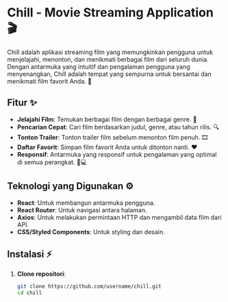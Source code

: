 # Chill - Movie Streaming Application 🎬

Chill adalah aplikasi streaming film yang memungkinkan pengguna untuk menjelajahi, menonton, dan menikmati berbagai film dari seluruh dunia. Dengan antarmuka yang intuitif dan pengalaman pengguna yang menyenangkan, Chill adalah tempat yang sempurna untuk bersantai dan menikmati film favorit Anda. 🍿

## Fitur ✨

- **Jelajahi Film**: Temukan berbagai film dengan berbagai genre. 🎥
- **Pencarian Cepat**: Cari film berdasarkan judul, genre, atau tahun rilis. 🔍
- **Tonton Trailer**: Tonton trailer film sebelum menonton film penuh. 🎞️
- **Daftar Favorit**: Simpan film favorit Anda untuk ditonton nanti. ❤️
- **Responsif**: Antarmuka yang responsif untuk pengalaman yang optimal di semua perangkat. 📱💻

## Teknologi yang Digunakan ⚙️

- **React**: Untuk membangun antarmuka pengguna.
- **React Router**: Untuk navigasi antara halaman.
- **Axios**: Untuk melakukan permintaan HTTP dan mengambil data film dari API.
- **CSS/Styled Components**: Untuk styling dan desain.

## Instalasi ⚡

1. **Clone repositori**:
   ```bash
   git clone https://github.com/username/chill.git
   cd chill
   ```
